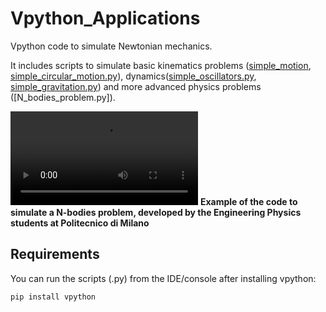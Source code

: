 # Vpython_Applications
Vpython code to simulate Newtonian mechanics. 

It includes scripts to simulate basic kinematics problems ([simple_motion], [simple_circular_motion.py]), dynamics([simple_oscillators.py], [simple_gravitation.py]) and more advanced physics problems ([N_bodies_problem.py]).

![raw](https://github.com/andreabassi78/Vpython_Applications/raw/master/demo_video/N_bodies_problem.mp4)
**Example of the code to simulate a N-bodies problem, developed by the Engineering Physics students at Politecnico di Milano**





## Requirements
You can run the scripts (.py) from the IDE/console after installing vpython:

    pip install vpython


[simple_motion]: https://github.com/andreabassi78/Vpython_Applications/blob/master/simple_motion.py
[simple_circular_motion.py]: https://github.com/andreabassi78/Vpython_Applications/blob/master/simple_circular_motion.py
[simple_oscillators.py]: https://github.com/andreabassi78/Vpython_Applications/blob/master/simple_oscillator.py
[simple_gravitation.py]: https://github.com/andreabassi78/Vpython_Applications/blob/master/simple_gravitation.py
[N_body_problem.py]: https://github.com/andreabassi78/Vpython_Applications/blob/master/N_bodies_problem.py